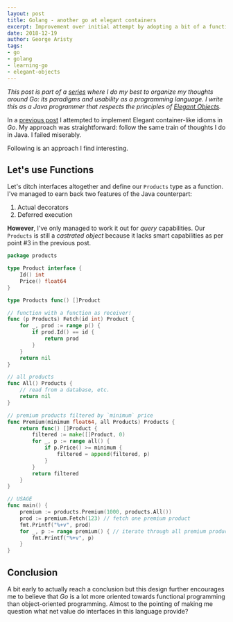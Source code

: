 ```yaml
---
layout: post
title: Golang - another go at elegant containers
excerpt: Improvement over initial attempt by adopting a bit of a functional programming paradigm.
date: 2018-12-19
author: George Aristy
tags:
- go
- golang
- learning-go
- elegant-objects
---
```


*This post is part of a [series](https://llorllale.github.io/tags/#learning-go) where I do my best to organize my thoughts around Go: its paradigms and usability as a programming language. I write this as a Java programmer that respects the principles of [Elegant Objects](https://www.elegantobjects.org/).*

In a [previous post](/golang-elegant-containers) I attempted to implement Elegant container-like idioms in *Go*. My approach was straightforward: follow the same train of thoughts I do in Java. I failed miserably.

Following is an approach I find interesting.

## Let's use Functions

Let's ditch interfaces altogether and define our `Products` type as a function. I've managed to earn back two features of the Java counterpart:

1. Actual decorators
2. Deferred execution

**However**, I've only managed to work it out for *query* capabilities. Our `Products` is still a *castrated object* because it lacks smart capabilities as per point #3 in the previous post.

```go
package products

type Product interface {
	Id() int
	Price() float64
}

type Products func() []Product

// function with a function as receiver!
func (p Products) Fetch(id int) Product {
	for _, prod := range p() {
		if prod.Id() == id {
			return prod
		}
	}
	return nil
}

// all products
func All() Products {
	// read from a database, etc.
	return nil
}

// premium products filtered by `minimum` price
func Premium(minimum float64, all Products) Products {
	return func() []Product {
		filtered := make([]Product, 0)
		for _, p := range all() {
			if p.Price() >= minimum {
				filtered = append(filtered, p)
			}
		}
		return filtered
	}
}

// USAGE
func main() {
	premium := products.Premium(1000, products.All())
	prod := premium.Fetch(123) // fetch one premium product
	fmt.Printf("%+v", prod)
	for _, p := range premium() { // iterate through all premium products
		fmt.Printf("%+v", p)
	}
}
```

## Conclusion

A bit early to actually reach a conclusion but this design further encourages me to believe that *Go* is a lot more oriented towards functional programming than object-oriented programming. Almost to the pointing of making me question what net value do interfaces in this language provide?
